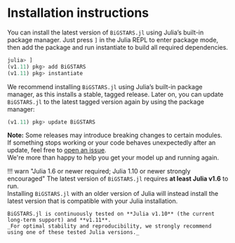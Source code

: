 # Installation instructions

You can install the latest version of `BiGSTARS.jl` using Julia’s built-in package manager. 
Just press `]` in the Julia REPL to enter package mode, then add the package and run instantiate 
to build all required dependencies.


```julia
julia> ]
(v1.11) pkg> add BiGSTARS
(v1.11) pkg> instantiate
```

We recommend installing `BiGSTARS.jl` using Julia’s built-in package manager, as this installs a stable, tagged release.  Later on, you can update `BiGSTARS.jl` to the latest tagged version again by using the package manager:


```julia
(v1.11) pkg> update BiGSTARS
```

**Note:** Some releases may introduce breaking changes to certain modules.  
If something stops working or your code behaves unexpectedly after an update, feel free to [open an issue](https://github.com/subhk/BiGSTARS.jl/issues).  
We're more than happy to help you get your model up and running again.


!!! warn "Julia 1.6 or newer required; Julia 1.10 or newer strongly encouraged"
    The latest version of `BiGSTARS.jl` requires **at least Julia v1.6** to run.  
    Installing `BiGSTARS.jl` with an older version of Julia will instead install the latest version that is compatible with your Julia installation.

    BiGSTARS.jl is continuously tested on **Julia v1.10** (the current long-term support) and **v1.11**.  
    _For optimal stability and reproducibility, we strongly recommend using one of these tested Julia versions._

